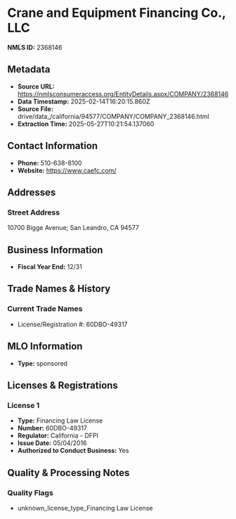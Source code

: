 # Crane and Equipment Financing Co., LLC

**NMLS ID:** 2368146

## Metadata
- **Source URL:** https://nmlsconsumeraccess.org/EntityDetails.aspx/COMPANY/2368146
- **Data Timestamp:** 2025-02-14T16:20:15.860Z
- **Source File:** drive/data_/california/94577/COMPANY/COMPANY_2368146.html
- **Extraction Time:** 2025-05-27T10:21:54.137060

## Contact Information
- **Phone:** 510-638-8100
- **Website:** https://www.caefc.com/

## Addresses
### Street Address
10700 Bigge Avenue; San Leandro, CA 94577

## Business Information
- **Fiscal Year End:** 12/31

## Trade Names & History
### Current Trade Names
- License/Registration #: 60DBO-49317

## MLO Information
- **Type:** sponsored

## Licenses & Registrations

### License 1
- **Type:** Financing Law License
- **Number:** 60DBO-49317
- **Regulator:** California - DFPI
- **Issue Date:** 05/04/2016
- **Authorized to Conduct Business:** Yes

## Quality & Processing Notes
### Quality Flags
- unknown_license_type_Financing Law License
